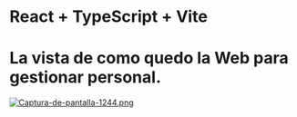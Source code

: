 # React + TypeScript + Vite

# La vista de como quedo la Web para gestionar personal.

[![Captura-de-pantalla-1244.png](https://i.postimg.cc/Cx8GX1x1/Captura-de-pantalla-1244.png)](https://postimg.cc/6894GBRJ)
